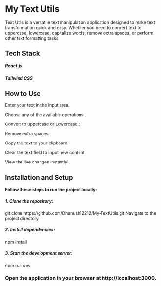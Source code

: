 <h1>My Text Utils</h1>

Text Utils is a versatile text manipulation application designed to make text transformation quick and easy. Whether you need to convert text to uppercase, lowercase, capitalize words, remove extra spaces, or perform other text formatting tasks

<h2>Tech Stack</h2>
  <h5>React.js</h5>
  <h5>Tailwind CSS</h5>

<h2>How to Use</h2>
  <p>Enter your text in the input area.</p>
  <p>Choose any of the available operations:</p>
  <p>Convert to uppercase or Lowercase.:</p>
  <p>Remove extra spaces:</p>
  <p>Copy the text to your clipboard</p>
  <p>Clear the text field to input new content.</p>
  <p>View the live changes instantly!</p> 

<h2>Installation and Setup</h2>
  <h4>Follow these steps to run the project locally:</h4>
  <h5>1. Clone the repository:</h5>
    git clone https://github.com/Dhanush12212/My-TextUtils.git
    Navigate to the project directory
  <h5>2. Install dependencies:</h5>
    npm install
  <h5>3. Start the development server:</h5>
    npm run dev

<h3>Open the application in your browser at http://localhost:3000.</h3>
